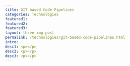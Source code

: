 ```yaml
---
title: GIT based Code Pipelines
categories: Technologies
featured1:
featured2:
featured3:
layout: three-img-post
permalink: /technologies/git-based-code-pipelines.html
intro:
desc1: <p></p>
desc2: <p></p>
desc3: <p></p>
---
```

